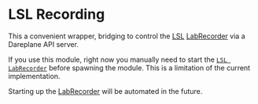 # LSL Recording

This a convenient wrapper, bridging to control the [LSL](https://labstreaminglayer.org/#/) [LabRecorder](https://github.com/labstreaminglayer/App-LabRecorder) via a Dareplane API server.

If you use this module, right now you manually need to start the [`LSL LabRecorder`](https://github.com/labstreaminglayer/App-LabRecorder) before spawning the module. This is a limitation of the current implementation.

Starting up the [LabRecorder](https://github.com/labstreaminglayer/App-LabRecorder) will be automated in the future.
